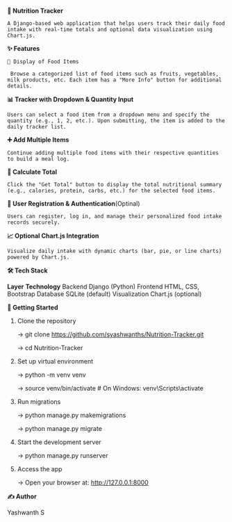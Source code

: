**🥗 Nutrition Tracker**

    A Django-based web application that helps users track their daily food intake with real-time totals and optional data visualization using Chart.js.

**✨ Features**

    🍎 Display of Food Items
    
     Browse a categorized list of food items such as fruits, vegetables, milk products, etc. Each item has a "More Info" button for additional details.

**📊 Tracker with Dropdown & Quantity Input**

    Users can select a food item from a dropdown menu and specify the quantity (e.g., 1, 2, etc.). Upon submitting, the item is added to the daily tracker list.

**➕ Add Multiple Items**

    Continue adding multiple food items with their respective quantities to build a meal log.

**🧮 Calculate Total**

    Click the "Get Total" button to display the total nutritional summary (e.g., calories, protein, carbs, etc.) for the selected food items.

**🔐 User Registration & Authentication**(Optinal)

    Users can register, log in, and manage their personalized food intake records securely.

**📈 Optional Chart.js Integration**

    Visualize daily intake with dynamic charts (bar, pie, or line charts) powered by Chart.js.

**🛠 Tech Stack**

  **Layer**	       **Technology**
   Backend	      Django (Python)
   Frontend	      HTML, CSS, Bootstrap
   Database	      SQLite (default)
  Visualization	  Chart.js (optional)

**🚀 Getting Started**

1. Clone the repository

    -> git clone https://github.com/syashwanths/Nutrition-Tracker.git
    
    -> cd Nutrition-Tracker

2. Set up virtual environment

    -> python -m venv venv
   
    -> source venv/bin/activate   # On Windows: venv\Scripts\activate

3. Run migrations

    -> python manage.py makemigrations
   
    -> python manage.py migrate

4. Start the development server

    -> python manage.py runserver

5. Access the app

   -> Open your browser at: http://127.0.0.1:8000


**✍️ Author**

  Yashwanth S
